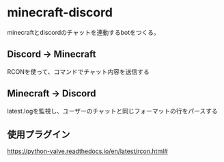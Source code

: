 # minecraft-discord
minecraftとdiscordのチャットを連動するbotをつくる。

## Discord -> Minecraft
RCONを使って、コマンドでチャット内容を送信する

## Minecraft -> Discord
latest.logを監視し、ユーザーのチャットと同じフォーマットの行をパースする

## 使用プラグイン
https://python-valve.readthedocs.io/en/latest/rcon.html#
